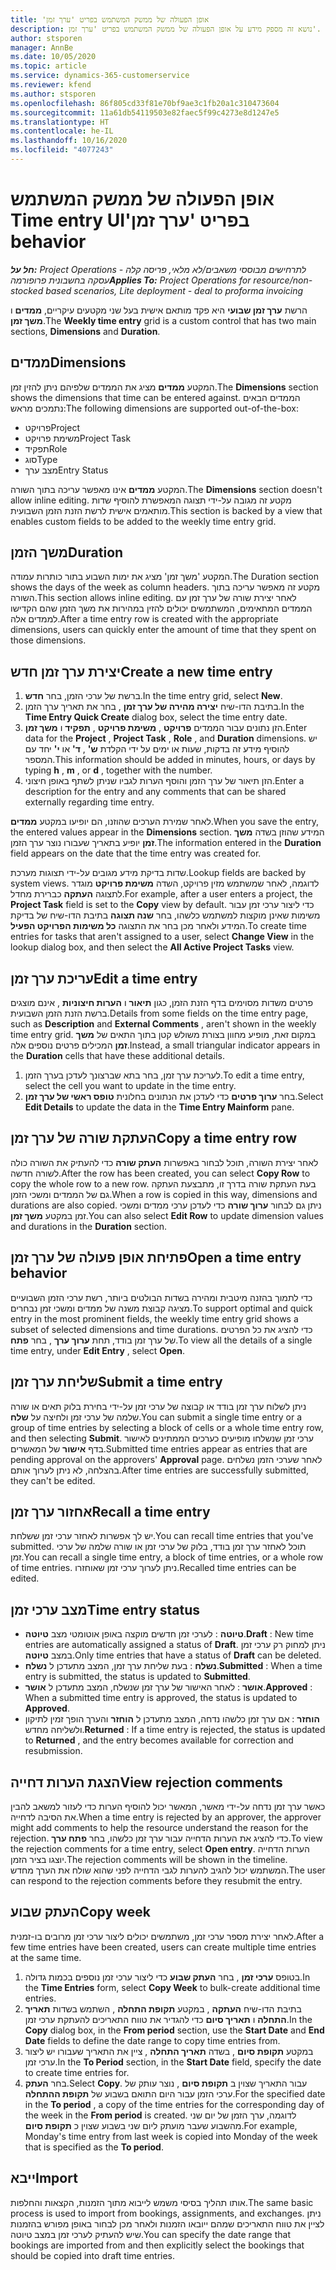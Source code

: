 ```yaml
---
title: ‏‫אופן הפעולה של ממשק המשתמש בפריט 'ערך זמן'
description: נושא זה מספק מידע על אופן הפעולה של ממשק המשתמש בפריט 'ערך זמן'.
author: stsporen
manager: AnnBe
ms.date: 10/05/2020
ms.topic: article
ms.service: dynamics-365-customerservice
ms.reviewer: kfend
ms.author: stsporen
ms.openlocfilehash: 86f805cd33f81e70bf9ae3c1fb20a1c310473604
ms.sourcegitcommit: 11a61db54119503e82faec5f99c4273e8d1247e5
ms.translationtype: HT
ms.contentlocale: he-IL
ms.lasthandoff: 10/16/2020
ms.locfileid: "4077243"
---
```

# <a name="time-entry-ui-behavior"></a><span data-ttu-id="d1ed8-103">‏‫אופן הפעולה של ממשק המשתמש בפריט 'ערך זמן'</span><span class="sxs-lookup"><span data-stu-id="d1ed8-103">Time entry UI behavior</span></span>

<span data-ttu-id="d1ed8-104">_**חל על:** Project Operations לתרחישים מבוססי משאבים/לא מלאי, פריסה קלה - עסקה בחשבונית פרופורמה_</span><span class="sxs-lookup"><span data-stu-id="d1ed8-104">_**Applies To:** Project Operations for resource/non-stocked based scenarios, Lite deployment - deal to proforma invoicing_</span></span>


<span data-ttu-id="d1ed8-105">הרשת **ערך זמן שבועי** היא פקד מותאם אישית בעל שני מקטעים עיקריים, **ממדים** ו **משך זמן**.</span><span class="sxs-lookup"><span data-stu-id="d1ed8-105">The **Weekly time entry** grid is a custom control that has two main sections, **Dimensions** and **Duration**.</span></span>

## <a name="dimensions"></a><span data-ttu-id="d1ed8-106">ממדים</span><span class="sxs-lookup"><span data-stu-id="d1ed8-106">Dimensions</span></span>
<span data-ttu-id="d1ed8-107">המקטע **ממדים** מציג את הממדים שלפיהם ניתן להזין זמן.</span><span class="sxs-lookup"><span data-stu-id="d1ed8-107">The **Dimensions** section shows the dimensions that time can be entered against.</span></span> <span data-ttu-id="d1ed8-108">הממדים הבאים נתמכים מראש:</span><span class="sxs-lookup"><span data-stu-id="d1ed8-108">The following dimensions are supported out-of-the-box:</span></span>

  - <span data-ttu-id="d1ed8-109">פרויקט</span><span class="sxs-lookup"><span data-stu-id="d1ed8-109">Project</span></span>
  - <span data-ttu-id="d1ed8-110">משימת פרויקט</span><span class="sxs-lookup"><span data-stu-id="d1ed8-110">Project Task</span></span>
  - <span data-ttu-id="d1ed8-111">תפקיד</span><span class="sxs-lookup"><span data-stu-id="d1ed8-111">Role</span></span>
  - <span data-ttu-id="d1ed8-112">סוג</span><span class="sxs-lookup"><span data-stu-id="d1ed8-112">Type</span></span>
  - <span data-ttu-id="d1ed8-113">מצב ערך</span><span class="sxs-lookup"><span data-stu-id="d1ed8-113">Entry Status</span></span>

<span data-ttu-id="d1ed8-114">המקטע **ממדים** אינו מאפשר עריכה בתוך השורה.</span><span class="sxs-lookup"><span data-stu-id="d1ed8-114">The **Dimensions** section doesn't allow inline editing.</span></span> <span data-ttu-id="d1ed8-115">מקטע זה מגובה על-ידי תצוגה המאפשרת להוסיף שדות מותאמים אישית לרשת הזנת הזמן השבועית.</span><span class="sxs-lookup"><span data-stu-id="d1ed8-115">This section is backed by a view that enables custom fields to be added to the weekly time entry grid.</span></span>

## <a name="duration"></a><span data-ttu-id="d1ed8-116">משך הזמן</span><span class="sxs-lookup"><span data-stu-id="d1ed8-116">Duration</span></span>
<span data-ttu-id="d1ed8-117">המקטע 'משך זמן' מציג את ימות השבוע בתור כותרות עמודה.</span><span class="sxs-lookup"><span data-stu-id="d1ed8-117">The Duration section shows the days of the week as column headers.</span></span> <span data-ttu-id="d1ed8-118">מקטע זה מאפשר עריכה בתוך השורה.</span><span class="sxs-lookup"><span data-stu-id="d1ed8-118">This section allows inline editing.</span></span> <span data-ttu-id="d1ed8-119">לאחר יצירת שורה של ערך זמן עם הממדים המתאימים, המשתמשים יכולים להזין במהירות את משך הזמן שהם הקדישו לממדים אלה.</span><span class="sxs-lookup"><span data-stu-id="d1ed8-119">After a time entry row is created with the appropriate dimensions, users can quickly enter the amount of time that they spent on those dimensions.</span></span>

## <a name="create-a-new-time-entry"></a><span data-ttu-id="d1ed8-120">יצירת ערך זמן חדש</span><span class="sxs-lookup"><span data-stu-id="d1ed8-120">Create a new time entry</span></span>

1. <span data-ttu-id="d1ed8-121">ברשת של ערכי הזמן, בחר **חדש**.</span><span class="sxs-lookup"><span data-stu-id="d1ed8-121">In the time entry grid, select **New**.</span></span> 
2. <span data-ttu-id="d1ed8-122">בתיבת הדו-שיח **יצירה מהירה של ערך זמן‬** , בחר את תאריך ערך הזמן.</span><span class="sxs-lookup"><span data-stu-id="d1ed8-122">In the **Time Entry Quick Create** dialog box, select the time entry date.</span></span>
3. <span data-ttu-id="d1ed8-123">הזן נתונים עבור הממדים **פרויקט** , **משימת פרויקט** , **תפקיד** ו **משך זמן**.</span><span class="sxs-lookup"><span data-stu-id="d1ed8-123">Enter data for the **Project** , **Project Task** , **Role** , and **Duration** dimensions.</span></span> <span data-ttu-id="d1ed8-124">יש להוסיף מידע זה בדקות, שעות או ימים על ידי הקלדת **ש'** , **ד'** או **י'** יחד עם המספר.</span><span class="sxs-lookup"><span data-stu-id="d1ed8-124">This information should be added in minutes, hours, or days by typing **h** , **m** , or **d** , together with the number.</span></span> 
4. <span data-ttu-id="d1ed8-125">הזן תיאור של ערך הזמן והוסף הערות לגביו שניתן לשתף באופן חיצוני.</span><span class="sxs-lookup"><span data-stu-id="d1ed8-125">Enter a description for the entry and any comments that can be shared externally regarding time entry.</span></span> 

<span data-ttu-id="d1ed8-126">לאחר שמירת הערכים שהוזנו, הם יופיעו במקטע **ממדים**.</span><span class="sxs-lookup"><span data-stu-id="d1ed8-126">When you save the entry, the entered values appear in the **Dimensions** section.</span></span> <span data-ttu-id="d1ed8-127">המידע שהוזן בשדה **משך זמן** יופיע בתאריך שעבורו נוצר ערך הזמן.</span><span class="sxs-lookup"><span data-stu-id="d1ed8-127">The information entered in the **Duration** field appears on the date that the time entry was created for.</span></span>

<span data-ttu-id="d1ed8-128">שדות בדיקת מידע מגובים על-ידי תצוגות מערכת.</span><span class="sxs-lookup"><span data-stu-id="d1ed8-128">Lookup fields are backed by system views.</span></span> <span data-ttu-id="d1ed8-129">לדוגמה, לאחר שמשתמש מזין פרויקט, השדה **משימת פרויקט** מוגדר לתצוגה **העתקה** כברירת מחדל.</span><span class="sxs-lookup"><span data-stu-id="d1ed8-129">For example, after a user enters a project, the **Project Task** field is set to the **Copy** view by default.</span></span> <span data-ttu-id="d1ed8-130">כדי ליצור ערכי זמן עבור משימות שאינן מוקצות למשתמש כלשהו, בחר **שנה תצוגה** בתיבת הדו-שיח של בדיקת המידע ולאחר מכן בחר את התצוגה **כל משימות הפרויקט הפעיל**.</span><span class="sxs-lookup"><span data-stu-id="d1ed8-130">To create time entries for tasks that aren't assigned to a user, select **Change View** in the lookup dialog box, and then select the **All Active Project Tasks** view.</span></span>

## <a name="edit-a-time-entry"></a><span data-ttu-id="d1ed8-131">עריכת ערך זמן</span><span class="sxs-lookup"><span data-stu-id="d1ed8-131">Edit a time entry</span></span> 
<span data-ttu-id="d1ed8-132">פרטים משדות מסוימים בדף הזנת הזמן, כגון **תיאור** ו **הערות חיצוניות** , אינם מוצגים ברשת הזנת הזמן השבועית.</span><span class="sxs-lookup"><span data-stu-id="d1ed8-132">Details from some fields on the time entry page, such as **Description** and **External Comments** , aren't shown in the weekly time entry grid.</span></span> <span data-ttu-id="d1ed8-133">במקום זאת, מופיע מחוון בצורת משולש קטן בתוך התאים של **משך זמן** המכילים פרטים נוספים אלה.</span><span class="sxs-lookup"><span data-stu-id="d1ed8-133">Instead, a small triangular indicator appears in the **Duration** cells that have these additional details.</span></span> 

1. <span data-ttu-id="d1ed8-134">לעריכת ערך זמן, בחר בתא שברצונך לעדכן בערך הזמן.</span><span class="sxs-lookup"><span data-stu-id="d1ed8-134">To edit a time entry, select the cell you want to update in the time entry.</span></span>
2. <span data-ttu-id="d1ed8-135">בחר **ערוך פרטים** כדי לעדכן את הנתונים בחלונית **טופס ראשי של ערך זמן**.</span><span class="sxs-lookup"><span data-stu-id="d1ed8-135">Select **Edit Details** to update the data in the **Time Entry Mainform** pane.</span></span> 

## <a name="copy-a-time-entry-row"></a><span data-ttu-id="d1ed8-136">העתקת שורה של ערך זמן</span><span class="sxs-lookup"><span data-stu-id="d1ed8-136">Copy a time entry row</span></span>
<span data-ttu-id="d1ed8-137">לאחר יצירת השורה, תוכל לבחור באפשרות **העתק שורה** כדי להעתיק את השורה כולה לשורה חדשה.</span><span class="sxs-lookup"><span data-stu-id="d1ed8-137">After the row has been created, you can select **Copy Row** to copy the whole row to a new row.</span></span> <span data-ttu-id="d1ed8-138">בעת העתקת שורה בדרך זו, מתבצעת העתקה גם של הממדים ומשכי הזמן.</span><span class="sxs-lookup"><span data-stu-id="d1ed8-138">When a row is copied in this way, dimensions and durations are also copied.</span></span> <span data-ttu-id="d1ed8-139">ניתן גם לבחור **ערוך שורה** כדי לעדכן ערכי ממדים ומשכי זמן במקטע **משך זמן**.</span><span class="sxs-lookup"><span data-stu-id="d1ed8-139">You can also select **Edit Row** to update dimension values and durations in the **Duration** section.</span></span>

## <a name="open-a-time-entry-behavior"></a><span data-ttu-id="d1ed8-140">פתיחת אופן פעולה של ערך זמן</span><span class="sxs-lookup"><span data-stu-id="d1ed8-140">Open a time entry behavior</span></span>
<span data-ttu-id="d1ed8-141">כדי לתמוך בהזנה מיטבית ומהירה בשדות הבולטים ביותר, רשת ערכי הזמן השבועיים מציגה קבוצת משנה של ממדים ומשכי זמן נבחרים.</span><span class="sxs-lookup"><span data-stu-id="d1ed8-141">To support optimal and quick entry in the most prominent fields, the weekly time entry grid shows a subset of selected dimensions and time durations.</span></span> <span data-ttu-id="d1ed8-142">כדי להציג את כל הפרטים של ערך זמן בודד, תחת **ערוך ערך** , בחר **פתח**.</span><span class="sxs-lookup"><span data-stu-id="d1ed8-142">To view all the details of a single time entry, under **Edit Entry** , select **Open**.</span></span>

## <a name="submit-a-time-entry"></a><span data-ttu-id="d1ed8-143">שליחת ערך זמן</span><span class="sxs-lookup"><span data-stu-id="d1ed8-143">Submit a time entry</span></span>
<span data-ttu-id="d1ed8-144">ניתן לשלוח ערך זמן בודד או קבוצה של ערכי זמן על-ידי בחירת בלוק תאים או שורה שלמה של ערכי זמן ולחיצה על **שלח**.</span><span class="sxs-lookup"><span data-stu-id="d1ed8-144">You can submit a single time entry or a group of time entries by selecting a block of cells or a whole time entry row, and then selecting **Submit**.</span></span> <span data-ttu-id="d1ed8-145">ערכי זמן שנשלחו מופיעים כערכים הממתינים לאישור בדף **אישור** של המאשרים.</span><span class="sxs-lookup"><span data-stu-id="d1ed8-145">Submitted time entries appear as entries that are pending approval on the approvers' **Approval** page.</span></span> <span data-ttu-id="d1ed8-146">לאחר שערכי הזמן נשלחים בהצלחה, לא ניתן לערוך אותם.</span><span class="sxs-lookup"><span data-stu-id="d1ed8-146">After time entries are successfully submitted, they can't be edited.</span></span>

## <a name="recall-a-time-entry"></a><span data-ttu-id="d1ed8-147">אחזור ערך זמן</span><span class="sxs-lookup"><span data-stu-id="d1ed8-147">Recall a time entry</span></span>
<span data-ttu-id="d1ed8-148">יש לך אפשרות לאחזר ערכי זמן ששלחת.</span><span class="sxs-lookup"><span data-stu-id="d1ed8-148">You can recall time entries that you've submitted.</span></span> <span data-ttu-id="d1ed8-149">תוכל לאחזר ערך זמן בודד, בלוק של ערכי זמן או שורה שלמה של ערכי זמן.</span><span class="sxs-lookup"><span data-stu-id="d1ed8-149">You can recall a single time entry, a block of time entries, or a whole row of time entries.</span></span> <span data-ttu-id="d1ed8-150">ניתן לערוך ערכי זמן שאוחזרו.</span><span class="sxs-lookup"><span data-stu-id="d1ed8-150">Recalled time entries can be edited.</span></span>

## <a name="time-entry-status"></a><span data-ttu-id="d1ed8-151">מצב ערכי זמן</span><span class="sxs-lookup"><span data-stu-id="d1ed8-151">Time entry status</span></span>

- <span data-ttu-id="d1ed8-152">**טיוטה** : לערכי זמן חדשים מוקצה באופן אוטומטי מצב **טיוטה**.</span><span class="sxs-lookup"><span data-stu-id="d1ed8-152">**Draft** : New time entries are automatically assigned a status of **Draft**.</span></span> <span data-ttu-id="d1ed8-153">ניתן למחוק רק ערכי זמן במצב **טיוטה**.</span><span class="sxs-lookup"><span data-stu-id="d1ed8-153">Only time entries that have a status of **Draft** can be deleted.</span></span>
- <span data-ttu-id="d1ed8-154">**נשלח** : בעת שליחת ערך זמן, המצב מתעדכן ל **נשלח**.</span><span class="sxs-lookup"><span data-stu-id="d1ed8-154">**Submitted** : When a time entry is submitted, the status is updated to **Submitted**.</span></span> 
- <span data-ttu-id="d1ed8-155">**אושר** : לאחר האישור של ערך זמן שנשלח, המצב מתעדכן ל **אושר**.</span><span class="sxs-lookup"><span data-stu-id="d1ed8-155">**Approved** : When a submitted time entry is approved, the status is updated to **Approved**.</span></span> 
- <span data-ttu-id="d1ed8-156">**הוחזר** : אם ערך זמן כלשהו נדחה, המצב מתעדכן ל **הוחזר** והערך הופך זמין לתיקון ולשליחה מחדש.</span><span class="sxs-lookup"><span data-stu-id="d1ed8-156">**Returned** : If a time entry is rejected, the status is updated to **Returned** , and the entry becomes available for correction and resubmission.</span></span> 

## <a name="view-rejection-comments"></a><span data-ttu-id="d1ed8-157">הצגת הערות דחייה</span><span class="sxs-lookup"><span data-stu-id="d1ed8-157">View rejection comments</span></span>
<span data-ttu-id="d1ed8-158">כאשר ערך זמן נדחה על-ידי מאשר, המאשר יכול להוסיף הערות כדי לעזור למשאב להבין את הסיבה לדחייה.</span><span class="sxs-lookup"><span data-stu-id="d1ed8-158">When a time entry is rejected by an approver, the approver might add comments to help the resource understand the reason for the rejection.</span></span> <span data-ttu-id="d1ed8-159">כדי להציג את הערות הדחייה עבור ערך זמן כלשהו, בחר **פתח ערך**.</span><span class="sxs-lookup"><span data-stu-id="d1ed8-159">To view the rejection comments for a time entry, select **Open entry**.</span></span> <span data-ttu-id="d1ed8-160">הערות הדחייה יוצגו בציר הזמן.</span><span class="sxs-lookup"><span data-stu-id="d1ed8-160">The rejection comments will be shown in the timeline.</span></span> <span data-ttu-id="d1ed8-161">המשתמש יכול להגיב להערות לגבי הדחייה לפני שהוא שולח את הערך מחדש.</span><span class="sxs-lookup"><span data-stu-id="d1ed8-161">The user can respond to the rejection comments before they resubmit the entry.</span></span>

## <a name="copy-week"></a><span data-ttu-id="d1ed8-162">העתק שבוע</span><span class="sxs-lookup"><span data-stu-id="d1ed8-162">Copy week</span></span>
<span data-ttu-id="d1ed8-163">לאחר יצירת מספר ערכי זמן, משתמשים יכולים ליצור ערכי זמן מרובים בו-זמנית.</span><span class="sxs-lookup"><span data-stu-id="d1ed8-163">After a few time entries have been created, users can create multiple time entries at the same time.</span></span>

1. <span data-ttu-id="d1ed8-164">בטופס **ערכי זמן** , בחר **העתק שבוע** כדי ליצור ערכי זמן נוספים בכמות גדולה.</span><span class="sxs-lookup"><span data-stu-id="d1ed8-164">In the **Time Entries** form, select **Copy Week** to bulk-create additional time entries.</span></span> 
2. <span data-ttu-id="d1ed8-165">בתיבת הדו-שיח **העתקה** , במקטע **תקופת התחלה** , השתמש בשדות **תאריך התחלה** ו **תאריך סיום** כדי להגדיר את טווח התאריכים להעתקת ערכי זמן.</span><span class="sxs-lookup"><span data-stu-id="d1ed8-165">In the **Copy** dialog box, in the **From period** section, use the **Start Date** and **End Date** fields to define the date range to copy time entries from.</span></span> 
3. <span data-ttu-id="d1ed8-166">במקטע **תקופת סיום** , בשדה **תאריך התחלה** , ציין את התאריך שעבורו יש ליצור ערכי זמן.</span><span class="sxs-lookup"><span data-stu-id="d1ed8-166">In the **To Period** section, in the **Start Date** field, specify the date to create time entries for.</span></span> 
4. <span data-ttu-id="d1ed8-167">בחר **העתק**.</span><span class="sxs-lookup"><span data-stu-id="d1ed8-167">Select **Copy**.</span></span> <span data-ttu-id="d1ed8-168">עבור התאריך שצוין ב **תקופת סיום** , נוצר עותק של ערכי הזמן עבור היום התואם בשבוע של **תקופת ההתחלה**.</span><span class="sxs-lookup"><span data-stu-id="d1ed8-168">For the specified date in the **To period** , a copy of the time entries for the corresponding day of the week in the **From period** is created.</span></span> <span data-ttu-id="d1ed8-169">לדוגמה, ערך הזמן של יום שני מהשבוע שעבר מועתק ליום שני בשבוע שצוין כ **תקופת סיום**.</span><span class="sxs-lookup"><span data-stu-id="d1ed8-169">For example, Monday's time entry from last week is copied into Monday of the week that is specified as the **To period**.</span></span>

## <a name="import"></a><span data-ttu-id="d1ed8-170">ייבא</span><span class="sxs-lookup"><span data-stu-id="d1ed8-170">Import</span></span>
<span data-ttu-id="d1ed8-171">אותו תהליך בסיסי משמש לייבוא מתוך הזמנות, הקצאות והחלפות.</span><span class="sxs-lookup"><span data-stu-id="d1ed8-171">The same basic process is used to import from bookings, assignments, and exchanges.</span></span> <span data-ttu-id="d1ed8-172">ניתן לציין את טווח התאריכים שמהם ייובאו הזמנות ולאחר מכן לבחור באופן מפורש בהזמנות שיש להעתיק לערכי זמן במצב טיוטה.</span><span class="sxs-lookup"><span data-stu-id="d1ed8-172">You can specify the date range that bookings are imported from and then explicitly select the bookings that should be copied into draft time entries.</span></span> 
